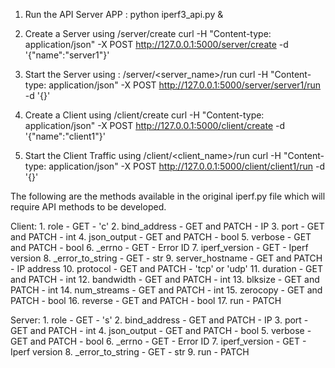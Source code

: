 1. Run the API Server APP : 
  python iperf3_api.py &

2. Create a Server using /server/create
  curl -H "Content-type: application/json" -X POST http://127.0.0.1:5000/server/create -d '{"name":"server1"}'
  
3. Start the Server using : /server/<server_name>/run
  curl -H "Content-type: application/json" -X POST http://127.0.0.1:5000/server/server1/run -d '{}'
  
4. Create a Client using /client/create
  curl -H "Content-type: application/json" -X POST http://127.0.0.1:5000/client/create -d '{"name":"client1"}'
  
5. Start the Client Traffic using /client/<client_name>/run
  curl -H "Content-type: application/json" -X POST http://127.0.0.1:5000/client/client1/run -d '{}'
  
  
The following are the methods available in the original iperf.py file which will require API methods to be developed.

Client:
	1. role - GET - 'c'
	2. bind_address - GET and PATCH - IP
	3. port - GET and PATCH - int
	4. json_output - GET and PATCH - bool
	5. verbose - GET and PATCH - bool
	6. _errno - GET - Error ID
	7. iperf_version - GET - Iperf version
	8. _error_to_string - GET - str
	9. server_hostname - GET and PATCH - IP address
	10. protocol - GET and PATCH - 'tcp' or 'udp'
	11. duration - GET and PATCH - int 
	12. bandwidth - GET and PATCH - int
	13. blksize - GET and PATCH - int
	14. num_streams - GET and PATCH - int
	15. zerocopy - GET and PATCH - bool
	16. reverse - GET and PATCH - bool
	17. run - PATCH 

Server:
	1. role - GET - 's'
	2. bind_address - GET and PATCH - IP
	3. port - GET and PATCH - int
	4. json_output - GET and PATCH - bool
	5. verbose - GET and PATCH - bool
	6. _errno - GET - Error ID
	7. iperf_version - GET - Iperf version
	8. _error_to_string - GET - str
	9. run - PATCH
		

